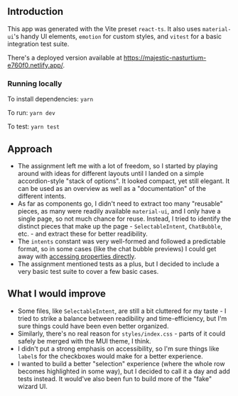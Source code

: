 ## Introduction

This app was generated with the Vite preset `react-ts`. It also uses `material-ui`'s handy UI elements, `emotion` for custom styles, and `vitest` for a basic integration test suite.

There's a deployed version available at https://majestic-nasturtium-e760f0.netlify.app/.

### Running locally

To install dependencies: `yarn`

To run: `yarn dev`

To test: `yarn test`

## Approach

- The assignment left me with a lot of freedom, so I started by playing around with ideas for different layouts until I landed on a simple accordion-style "stack of options". It looked compact, yet still elegant. It can be used as an overview as well as a "documentation" of the different intents.
- As far as components go, I didn't need to extract too many "reusable" pieces, as many were readily available `material-ui`, and I only have a single page, so not much chance for reuse. Instead, I tried to identify the distinct pieces that make up the page - `SelectableIntent`, `ChatBubble`, etc. - and extract these for better readibility.
- The `intents` constant was very well-formed and followed a predictable format, so in some cases (like the chat bubble previews) I could get away with [accessing properties directly](https://github.com/abelerdesz/intent-wizard/blob/main/src/components/SelectableIntent.tsx#L85).
- The assignment mentioned tests as a plus, but I decided to include a very basic test suite to cover a few basic cases.

## What I would improve

- Some files, like `SelectableIntent`, are still a bit cluttered for my taste - I tried to strike a balance between readibility and time-efficiency, but I'm sure things could have been even better organized.
- Similarly, there's no real reason for `styles/index.css` - parts of it could safely be merged with the MUI theme, I think.
- I didn't put a strong emphasis on accessibility, so I'm sure things like `label`s for the checkboxes would make for a better experience.
- I wanted to build a better "selection" experience (where the whole row becomes highlighted in some way), but I decided to call it a day and add tests instead. It would've also been fun to build more of the "fake" wizard UI.

